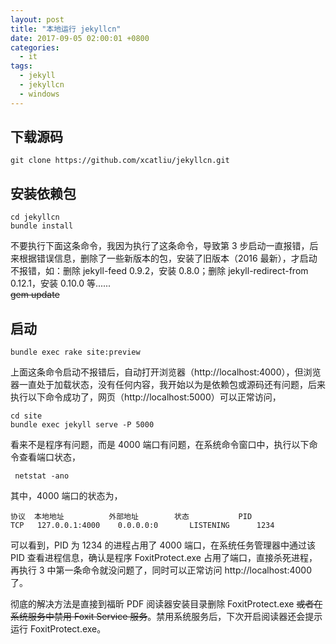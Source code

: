 ```yaml
---
layout: post
title: "本地运行 jekyllcn"
date: 2017-09-05 02:00:01 +0800
categories:
  - it
tags:
  - jekyll
  - jekyllcn
  - windows
---
```


## 下载源码
```
git clone https://github.com/xcatliu/jekyllcn.git
```

## 安装依赖包
```
cd jekyllcn
bundle install
```
不要执行下面这条命令，我因为执行了这条命令，导致第 3 步启动一直报错，后来根据错误信息，删除了一些新版本的包，安装了旧版本（2016 最新），才启动不报错，如：删除 jekyll-feed 0.9.2，安装 0.8.0；删除 jekyll-redirect-from 0.12.1，安装 0.10.0 等......  
~~gem update~~  
<!-- more -->

## 启动
```
bundle exec rake site:preview
```
上面这条命令启动不报错后，自动打开浏览器（http://localhost:4000），但浏览器一直处于加载状态，没有任何内容，我开始以为是依赖包或源码还有问题，后来执行以下命令成功了，网页（http://localhost:5000）可以正常访问，
```
cd site
bundle exec jekyll serve -P 5000
```
看来不是程序有问题，而是 4000 端口有问题，在系统命令窗口中，执行以下命令查看端口状态，
```
 netstat -ano
```
其中，4000 端口的状态为，
```
协议  本地地址          外部地址        状态           PID
TCP   127.0.0.1:4000    0.0.0.0:0       LISTENING      1234
```
可以看到，PID 为 1234 的进程占用了 4000 端口，在系统任务管理器中通过该 PID 查看进程信息，确认是程序 FoxitProtect.exe 占用了端口，直接杀死进程，再执行 3 中第一条命令就没问题了，同时可以正常访问 http://localhost:4000 了。  

彻底的解决方法是直接到福昕 PDF 阅读器安装目录删除 FoxitProtect.exe <del>或者在系统服务中禁用 Foxit Service 服务</del>。禁用系统服务后，下次开启阅读器还会提示运行 FoxitProtect.exe。
